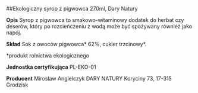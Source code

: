 ##Ekologiczny syrop z pigwowca 270ml, Dary Natury

**Opis** Syrop z pigwowca to smakowo-witaminowy dodatek do herbat czy deserów, który po rozcieńczeniu z wodą może być spożywany również jako napój.

**Skład** Sok z owoców pigwowca\* 62%, cukier trzcinowy\*.  

\*produkt rolnictwa ekologicznego

**Jednostka certyfikująca** PL-EKO-01

**Producent** Mirosław Angielczyk DARY NATURY
Koryciny 73, 17-315 Grodzisk
